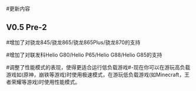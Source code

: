 #更新内容
## V0.5 Pre-2
#增加了对骁龙845/骁龙865/骁龙865Plus/骁龙870的支持

#增加了对联发科Helio G80/Helio P65/Helio G88/Helio G85的支持

#调整了性能模式的表现，使得更适合运行低负载游戏#-现在你可以在游玩高负载游戏如(原神，崩铁等游戏)时使用极速模式，在游玩低负载游戏(如Minecraft，王者荣耀等游戏)时使用性能模式。
